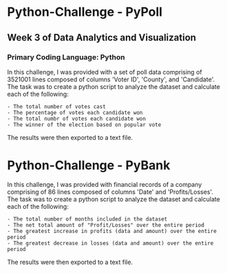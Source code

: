 # Python-Challenge - PyPoll
## Week 3 of Data Analytics and Visualization
### Primary Coding Language: Python


In this challenge, I was provided with a set of poll data comprising of 3521001 lines composed of columns 'Voter ID', 'County', and 'Candidate'.  The task was to create a python script to analyze the dataset and calculate each of the following:

    - The total number of votes cast
    - The percentage of votes each candidate won
    - The total numbr of votes each candidate won
    - The winner of the election based on popular vote

The results were then exported to a text file.


# Python-Challenge - PyBank
In this challenge, I was provided with financial records of a company comprising of 86 lines composed of columns 'Date' and 'Profits/Losses'.  The task was to create a python script to analyze the dataset and calculate each of the following:

    - The total number of months included in the dataset
    - The net total amount of "Profit/Losses" over the entire period
    - The greatest increase in profits (data and amount) over the entire period
    - The greatest decrease in losses (data and amount) over the entire period

The results were then exported to a text file.
